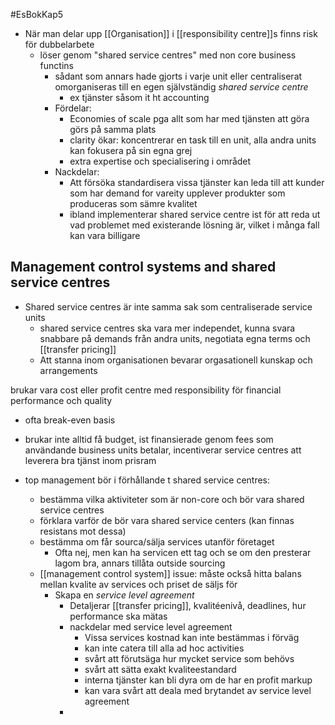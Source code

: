 #EsBokKap5
- När man delar upp [[Organisation]] i [[responsibility centre]]s finns risk för dubbelarbete
	- löser genom "shared service centres" med non core business functins
		- sådant som annars hade gjorts i varje unit eller centraliserat omorganiseras till en egen självständig *shared service centre*
			- ex tjänster såsom it ht accounting
		- Fördelar:
			- Economies of scale pga allt som har med tjänsten att göra görs på samma plats
			- clarity ökar: koncentrerar en task till en unit, alla andra units kan fokusera på sin egna grej
			- extra expertise och specialisering i området
		- Nackdelar:
			- Att försöka standardisera vissa tjänster kan leda till att kunder som har demand for vareity upplever produkter som produceras som sämre kvalitet
			- ibland implementerar shared service centre ist för att reda ut vad problemet med existerande lösning är, vilket i många fall kan vara billigare

## Management control systems and shared service centres

- Shared service centres är inte samma sak som centraliserade service units
	- shared service centres ska vara mer independet, kunna svara snabbare på demands från andra units, negotiata egna terms och [[transfer pricing]]
	- Att stanna inom organisationen bevarar orgasationell kunskap och arrangements

brukar vara cost eller profit centre med responsibility för financial performance och quality

- ofta break-even basis
- brukar inte alltid få budget, ist finansierade genom fees som användande business units betalar, incentiverar service centres att leverera bra tjänst inom prisram

- top management bör i förhållande t shared service centres:
	- bestämma vilka aktiviteter som är non-core och bör vara shared service centres
	- förklara varför de bör vara shared service centers (kan finnas resistans mot dessa)
	- bestämma om får sourca/sälja services utanför företaget
		- Ofta nej, men kan ha servicen ett tag och se om den presterar lagom bra, annars tillåta  outside sourcing
	- [[management control system]] issue: måste också hitta balans mellan kvalite av services och priset de säljs för
		- Skapa en *service level agreement*
			- Detaljerar [[transfer pricing]], kvalitéenivå, deadlines, hur performance ska mätas
			- nackdelar med service level agreement
				- Vissa services kostnad kan inte bestämmas i förväg
				- kan inte catera till alla ad hoc activities
				- svårt att förutsäga hur mycket service som behövs
				- svårt att sätta exakt kvaliteestandard
				- interna tjänster kan bli dyra om de har en profit markup
				- kan vara svårt att deala med brytandet av service level agreement
			- 
